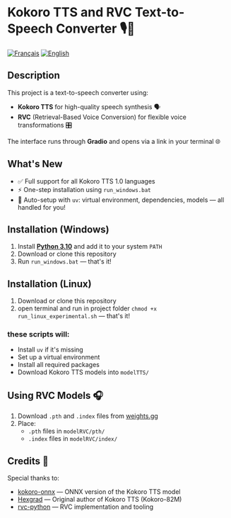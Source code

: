 # Kokoro TTS and RVC Text-to-Speech Converter 🎙️🧠

[![Français](https://img.shields.io/badge/Langue-Français-blue.svg)](./READMEFR.md)
[![English](https://img.shields.io/badge/Language-English-green.svg)](./README.md)

## Description

This project is a text-to-speech converter using:

- **Kokoro TTS** for high-quality speech synthesis 🗣️
- **RVC** (Retrieval-Based Voice Conversion) for flexible voice transformations 🎛️

The interface runs through **Gradio** and opens via a link in your terminal 🌐

## What's New

- ✅ Full support for all Kokoro TTS 1.0 languages
- ⚡ One-step installation using `run_windows.bat`
- 🔁 Auto-setup with `uv`: virtual environment, dependencies, models — all handled for you!

## Installation (Windows)

1. Install [**Python 3.10**](https://www.python.org/downloads/release/python-3100/) and add it to your system `PATH`
2. Download or clone this repository
3. Run `run_windows.bat` — that's it!


## Installation (Linux)

1. Download or clone this repository
2. open terminal and run in project folder `chmod +x run_linux_experimental.sh` — that's it!


### these scripts will:
- Install `uv` if it's missing
- Set up a virtual environment
- Install all required packages
- Download Kokoro TTS models into `modelTTS/`


## Using RVC Models 🎧

1. Download `.pth` and `.index` files from [weights.gg](https://www.weights.gg/)
2. Place:
   - `.pth` files in `modelRVC/pth/`
   - `.index` files in `modelRVC/index/`

## Credits 🙏

Special thanks to:

- [kokoro-onnx](https://github.com/thewh1teagle/kokoro-onnx) — ONNX version of the Kokoro TTS model
- [Hexgrad](https://huggingface.co/hexgrad) — Original author of Kokoro TTS (Kokoro-82M)
- [rvc-python](https://github.com/daswer123/rvc-python) — RVC implementation and tooling